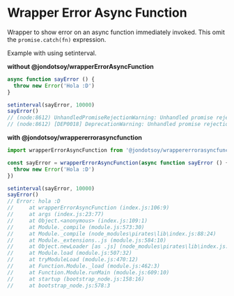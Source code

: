 # Wrapper Error Async Function

Wrapper to show error on an async function immediately invoked. This omit the `promise.catch(fn)` expression.

Example with using setinterval.

**without @jondotsoy/wrapperErrorAsyncFunction**

```javascript
async function sayError () {
  throw new Error('Hola :D')
}

setinterval(sayError, 10000)
sayError()
// (node:8612) UnhandledPromiseRejectionWarning: Unhandled promise rejection (rejection id: 1): Error: hola :D
// (node:8612) [DEP0018] DeprecationWarning: Unhandled promise rejections are deprecated. In the future, promise rejections that are not handled will terminate the Node.js process with a non-zero exit code.
```

**with @jondotsoy/wrappererrorasyncfunction**

```javascript
import wrapperErrorAsyncFunction from '@jondotsoy/wrappererrorasyncfunction'

const sayError = wrapperErrorAsyncFunction(async function sayError () {
  throw new Error('Hola :D')
})

setinterval(sayError, 10000)
sayError()
// Error: hola :D
//     at wrapperErrorAsyncFunction (index.js:106:9)
//     at args (index.js:23:77)
//     at Object.<anonymous> (index.js:109:1)
//     at Module._compile (module.js:573:30)
//     at Module._compile (node_modules\pirates\lib\index.js:88:24)
//     at Module._extensions..js (module.js:584:10)
//     at Object.newLoader [as .js] (node_modules\pirates\lib\index.js:93:7)
//     at Module.load (module.js:507:32)
//     at tryModuleLoad (module.js:470:12)
//     at Function.Module._load (module.js:462:3)
//     at Function.Module.runMain (module.js:609:10)
//     at startup (bootstrap_node.js:158:16)
//     at bootstrap_node.js:578:3
```
